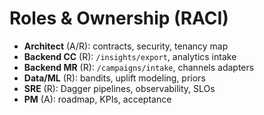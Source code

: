 # Roles & Ownership (RACI)

- **Architect** (A/R): contracts, security, tenancy map
- **Backend CC** (R): `/insights/export`, analytics intake
- **Backend MR** (R): `/campaigns/intake`, channels adapters
- **Data/ML** (R): bandits, uplift modeling, priors
- **SRE** (R): Dagger pipelines, observability, SLOs
- **PM** (A): roadmap, KPIs, acceptance

